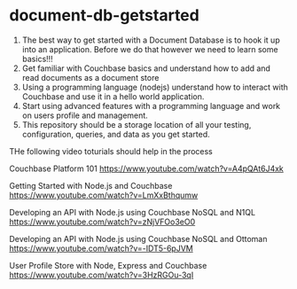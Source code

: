 # document-db-getstarted

1. The best way to get started with a Document Database is to hook it up into an application. Before we do that however we need to learn some basics!!!
2. Get familiar  with Couchbase basics and understand how to add and read documents as a document store
3. Using a programming language (nodejs) understand how to interact with Couchbase and use it in a hello world application.
4. Start using advanced features with a programming language and work on users profile and management.
5. This repository should be a storage location of all your testing, configuration, queries, and data as you get started. 


THe following video toturials should help in the process

Couchbase Platform 101
https://www.youtube.com/watch?v=A4pQAt6J4xk

Getting Started with Node.js and Couchbase
https://www.youtube.com/watch?v=LmXxBthqumw

Developing an API with Node.js using Couchbase NoSQL and N1QL
https://www.youtube.com/watch?v=zNjVFOo3eO0

Developing an API with Node.js using Couchbase NoSQL and Ottoman
https://www.youtube.com/watch?v=-IDT5-6pJVM

User Profile Store with Node, Express and Couchbase
https://www.youtube.com/watch?v=3HzRGOu-3qI
